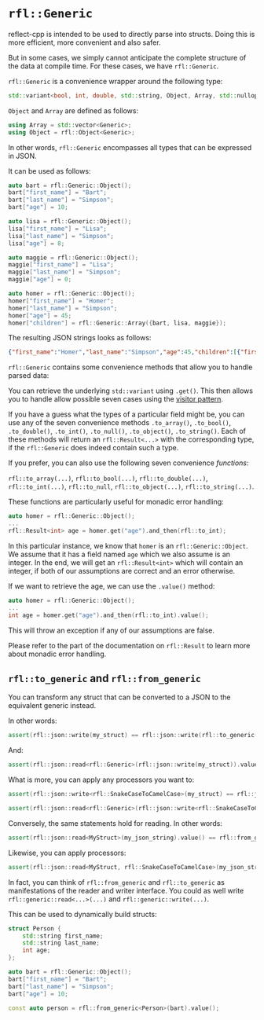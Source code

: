 # `rfl::Generic` 

reflect-cpp is intended to be used to directly parse into structs. Doing this is more efficient, more convenient and also safer.

But in some cases, we simply cannot anticipate the complete structure of the data at compile time. For these cases, we
have `rfl::Generic`.

`rfl::Generic` is a convenience wrapper around the following type:

```cpp
std::variant<bool, int, double, std::string, Object, Array, std::nullopt_t>;
```

`Object` and `Array` are defined as follows:

```cpp
using Array = std::vector<Generic>;
using Object = rfl::Object<Generic>;
```

In other words, `rfl::Generic` encompasses all types that can be expressed in JSON.

It can be used as follows:

```cpp
auto bart = rfl::Generic::Object();
bart["first_name"] = "Bart";
bart["last_name"] = "Simpson";
bart["age"] = 10;

auto lisa = rfl::Generic::Object();
lisa["first_name"] = "Lisa";
lisa["last_name"] = "Simpson";
lisa["age"] = 8;

auto maggie = rfl::Generic::Object();
maggie["first_name"] = "Lisa";
maggie["last_name"] = "Simpson";
maggie["age"] = 0;

auto homer = rfl::Generic::Object();
homer["first_name"] = "Homer";
homer["last_name"] = "Simpson";
homer["age"] = 45;
homer["children"] = rfl::Generic::Array({bart, lisa, maggie});
```

The resulting JSON strings looks as follows:

```json
{"first_name":"Homer","last_name":"Simpson","age":45,"children":[{"first_name":"Bart","last_name":"Simpson","age":10},{"first_name":"Lisa","last_name":"Simpson","age":8},{"first_name":"Lisa","last_name":"Simpson","age":0}]}
```

`rfl::Generic` contains some convenience methods that allow you to handle parsed data:

You can retrieve the underlying `std::variant` using `.get()`. This then allows you to handle allow possible seven cases using the [visitor pattern](https://en.cppreference.com/w/cpp/utility/variant/visit).

If you have a guess what the types of a particular field might be, you can use any of the seven convenience methods `.to_array()`, `.to_bool()`, `.to_double()`, `.to_int()`, `.to_null()`, `.to_object()`, `.to_string()`. Each
of these methods will return an `rfl::Result<...>` with the corresponding type, if the `rfl::Generic` does indeed contain such a type.

If you prefer, you can also use the following seven convenience *functions*:

`rfl::to_array(...)`, `rfl::to_bool(...)`, `rfl::to_double(...)`, `rfl::to_int(...)`, `rfl::to_null`, `rfl::to_object(...)`, `rfl::to_string(...)`.

These functions are particularly useful for monadic error handling:

```cpp
auto homer = rfl::Generic::Object();
...
rfl::Result<int> age = homer.get("age").and_then(rfl::to_int);
```

In this particular instance, we know that `homer` is an `rfl::Generic::Object`. We assume that it has a field named `age` which we also assume is an integer.
In the end, we will get an `rfl::Result<int>` which will contain an integer, if both of our assumptions are correct and an error otherwise.

If we want to retrieve the age, we can use the `.value()` method:


```cpp
auto homer = rfl::Generic::Object();
...
int age = homer.get("age").and_then(rfl::to_int).value();
```

This will throw an exception if any of our assumptions are false. 

Please refer to the part of the documentation on `rfl::Result` to learn more about monadic error handling.

## `rfl::to_generic` and `rfl::from_generic`

You can transform any struct that can be converted to a JSON to the equivalent generic instead.

In other words:

```cpp
assert(rfl::json::write(my_struct) == rfl::json::write(rfl::to_generic(my_struct)));
```

And:

```cpp
assert(rfl::json::read<rfl::Generic>(rfl::json::write(my_struct)).value() == rfl::to_generic(my_struct));
```

What is more, you can apply any processors you want to:

```cpp
assert(rfl::json::write<rfl::SnakeCaseToCamelCase>(my_struct) == rfl::json::write(rfl::to_generic<rfl::SnakeCaseToCamelCase>(my_struct)));

assert(rfl::json::read<rfl::Generic>(rfl::json::write<rfl::SnakeCaseToCamelCase>(my_struct)).value() == rfl::to_generic<rfl::SnakeCaseToCamelCase>(my_struct));
```

Conversely, the same statements hold for reading. In other words:

```cpp
assert(rfl::json::read<MyStruct>(my_json_string).value() == rfl::from_generic<MyStruct>(rfl::json::read<rfl::Generic>(my_json_string).value()).value());
```

Likewise, you can apply processors:

```cpp
assert(rfl::json::read<MyStruct, rfl::SnakeCaseToCamelCase>(my_json_string).value() == rfl::from_generic<MyStruct, rfl::SnakeCaseToCamelCase>(rfl::json::read<rfl::Generic>(my_json_string).value()).value());
```

In fact, you can think of `rfl::from_generic` and `rfl::to_generic` as manifestations of the reader and writer interface. You could as well write `rfl::generic::read<...>(...)` and `rfl::generic::write(...)`.

This can be used to dynamically build structs:

```cpp
struct Person {
    std::string first_name;
    std::string last_name;
    int age;
};

auto bart = rfl::Generic::Object();
bart["first_name"] = "Bart";
bart["last_name"] = "Simpson";
bart["age"] = 10;

const auto person = rfl::from_generic<Person>(bart).value();
```

